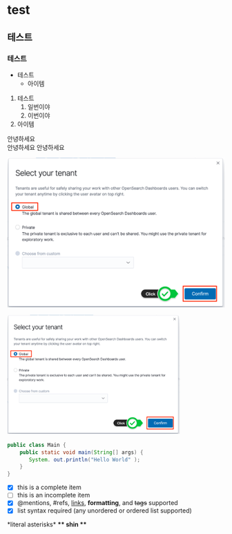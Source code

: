 # test
## 테스트
### 테스트

* 테스트
  * 아이템
 
1. 테스트
   1. 일번이야
   1. 이번이야
1. 아이템

안녕하세요  
안녕하세요
안녕하세요

![git pic](/images/opensearch_select_tenant.png)

<a href="#"><img src="https://github.com/awsshin/test/blob/744718a29a6a6080d11749db1bb4b9b41bb5686a/images/opensearch_select_tenant.png" width="400px" alt="git pic"></a>

```java
public class Main {
    public static void main(String[] args) {
       System. out.println("Hello World" );
    }
}
```
- [x] this is a complete item 
- [ ] this is an incomplete item 
- [x] @mentions, #refs, [links](), **formatting**, and <del>tags</del> supported 
- [x] list syntax required (any unordered or ordered list supported)

\*literal asterisks\*
__\*\* shin \*\*__
